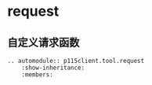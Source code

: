 # request

自定义请求函数
---

```{eval-rst}
.. automodule:: p115client.tool.request
    :show-inheritance:
    :members:
```
